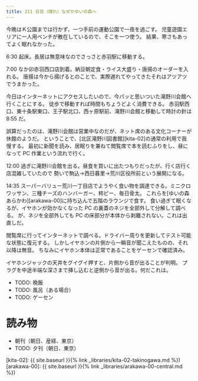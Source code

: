 ```yaml
---
title: 211 日目（晴れ）なぜかゆいの森へ
---
```


今晩はＫ公園までは行かず、一つ手前の運動公園で一夜を過ごす。
児童遊園エリアに一人用ベンチが散在しているので、そこを一つ使う。
結果、寒さもあってよく眠れなかった。

6:30 起床。長居は無意味なのでさっさと赤羽駅に移動する。

7:00 なか卯赤羽西口店到着。納豆朝定食・ライス大盛り・唐揚のオーダーを入れる。
唐揚は今から揚げるとのことで、実際遅れてやってきたそれはアツアツでうまかった。

今日はインターネットにアクセスしたいので、今パッと思いついた滝野川会館へ行くことにする。
徒歩で移動すれば時間もちょうどよく消費できる。
赤羽駅西口、東十条駅東口、王子駅北口、西ヶ原駅前、滝野川会館と移動して時計の針は 8:55 だ。

誤算だったのは、滝野川会館は営業中なのだが、ネット席のある文化コーナーが休館のようだ。
ということで、[北区滝野川図書館][kita-02]の通常の利用で我慢する。
最初に新聞を読み、居眠りを兼ねて閲覧席で本を読むふりをし、昼になって PC 作業という流れで行く。

12:00 過ぎに滝野川会館を出る。昼食を買いに出たつもりだったが、行く店行く店混雑していたので
勢いで駒込→西日暮里→荒川区役所前という展開になる。

14:35 スーパーバリュー荒川一丁目店でようやく食い物を調達できる。ミニクロワッサン、三種チーズのハンバーガー、柿ピー、毎日骨太。
これらを[ゆいの森あらかわ][arakawa-00]に持ち込んで五階のラウンジで食す。
食い過ぎて眠くなるが、イヤホンが効かなくなった PC の裏蓋のネジを全部外して分解して調べる。
が、ネジを全部外しても PC の床部分が本体から剥離されない。これは出直しだ。

閲覧席に行ってインターネットで調べる。ドライバー周りを更新してテスト可能な状態に復元する。
しかしイヤホンの片側から一瞬音が聞こえたものの、それ以降は無音。
ちなみにイヤホン本体は正常であることをゲーセンで確認済み。

イヤホンジャックの天井をグイグイ押すと、片側から音が出ることが判明。
プラグを中途半端な深さまで挿し込むと逆側から音が出る。何だこれは。

* TODO: 晩飯
* TODO: 風呂（ある場合）
* TODO: ゲーセン

# 読み物

* 朝刊（朝日、産経、東京）
* TODO: 夕刊（朝日、東京）

[kita-02]: {{ site.baseurl }}{% link _libraries/kita-02-takinogawa.md %})
[arakawa-00]: {{ site.baseurl }}{% link _libraries/arakawa-00-central.md %})
